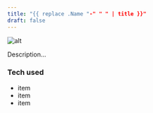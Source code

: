 ```yaml
---
title: "{{ replace .Name "-" " " | title }}"
draft: false
---
```

![alt]( //via.placeholder.com/640x150 )

Description...
### Tech used
* item
* item
* item